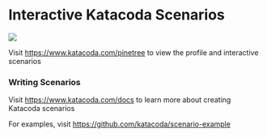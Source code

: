 # Interactive Katacoda Scenarios

[![](http://shields.katacoda.com/katacoda/pinetree/count.svg)](https://www.katacoda.com/pinetree "Get your profile on Katacoda.com")

Visit https://www.katacoda.com/pinetree to view the profile and interactive scenarios

### Writing Scenarios
Visit https://www.katacoda.com/docs to learn more about creating Katacoda scenarios

For examples, visit https://github.com/katacoda/scenario-example
